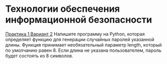 # **Технологии обеспечения информационной безопасности**
[Практика 1 Вариант 2](prz/homework1.py) Напишите программу на Python, которая определяет функцию для генерации случайных паролей указанной длины. Функция принимает необязательный параметр length, который по умолчанию равен 8. Если длина не указана пользователем, пароль будет состоять из 8 символов.

